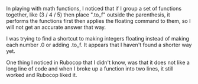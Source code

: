 In playing with math functions, I noticed that if I group a set of functions together,
like (3 / 4 / 5) then place ".to_f" outside the parenthesis, it performs the functions
first then applies the floating command to them, so I will not get an accurate answer that way.

I was trying to find a shortcut to making integers floating instead of making each number .0 or adding .to_f. 
It appears that I haven't found a shorter way yet.

One thing I noticed in Rubocop that I didn't know, was that it does not like a long line of code
and when I broke up a function into two lines, it still worked and Rubocop liked it.
